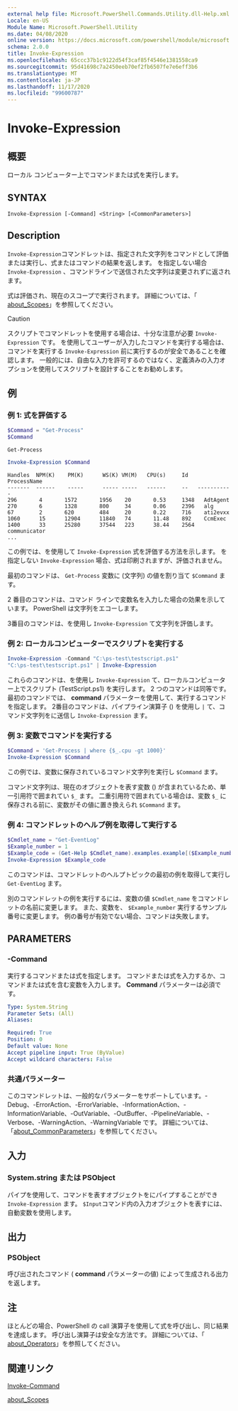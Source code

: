```yaml
---
external help file: Microsoft.PowerShell.Commands.Utility.dll-Help.xml
Locale: en-US
Module Name: Microsoft.PowerShell.Utility
ms.date: 04/08/2020
online version: https://docs.microsoft.com/powershell/module/microsoft.powershell.utility/invoke-expression?view=powershell-7.2&WT.mc_id=ps-gethelp
schema: 2.0.0
title: Invoke-Expression
ms.openlocfilehash: 65ccc37b1c9122d54f3caf85f4546e1381558ca9
ms.sourcegitcommit: 95d41698c7a2450eeb70ef2fb6507fe7e6eff3b6
ms.translationtype: MT
ms.contentlocale: ja-JP
ms.lasthandoff: 11/17/2020
ms.locfileid: "99600787"
---
```

# Invoke-Expression

## 概要
ローカル コンピューター上でコマンドまたは式を実行します。

## SYNTAX

```
Invoke-Expression [-Command] <String> [<CommonParameters>]
```

## Description

`Invoke-Expression`コマンドレットは、指定された文字列をコマンドとして評価または実行し、式またはコマンドの結果を返します。 を指定しない場合 `Invoke-Expression` 、コマンドラインで送信された文字列は変更されずに返されます。

式は評価され、現在のスコープで実行されます。 詳細については、「 [about_Scopes](../Microsoft.PowerShell.Core/About/about_Scopes.md)」を参照してください。

> [!CAUTION]
> スクリプトでコマンドレットを使用する場合は、十分な注意が必要 `Invoke-Expression` です。 を使用してユーザーが入力したコマンドを実行する場合は、コマンドを実行する `Invoke-Expression` 前に実行するのが安全であることを確認します。 一般的には、自由な入力を許可するのではなく、定義済みの入力オプションを使用してスクリプトを設計することをお勧めします。

## 例

### 例 1: 式を評価する

```powershell
$Command = "Get-Process"
$Command
```

```Output
Get-Process
```

```powershell
Invoke-Expression $Command
```

```Output
Handles  NPM(K)    PM(K)      WS(K) VM(M)   CPU(s)     Id   ProcessName
-------  ------    -----      ----- -----   ------     --   -----------
296       4       1572       1956    20       0.53     1348   AdtAgent
270       6       1328       800     34       0.06     2396   alg
67        2       620        484     20       0.22     716    ati2evxx
1060      15      12904      11840   74       11.48    892    CcmExec
1400      33      25280      37544   223      38.44    2564   communicator
...
```

この例では、を使用して `Invoke-Expression` 式を評価する方法を示します。 を指定しない `Invoke-Expression` 場合、式は印刷されますが、評価されません。

最初のコマンドは、 `Get-Process` 変数に (文字列) の値を割り当て `$Command` ます。

2 番目のコマンドは、コマンド ラインで変数名を入力した場合の効果を示しています。 PowerShell は文字列をエコーします。

3番目のコマンドは、を使用し `Invoke-Expression` て文字列を評価します。

### 例 2: ローカルコンピューターでスクリプトを実行する

```powershell
Invoke-Expression -Command "C:\ps-test\testscript.ps1"
"C:\ps-test\testscript.ps1" | Invoke-Expression
```

これらのコマンドは、を使用し `Invoke-Expression` て、ローカルコンピューター上でスクリプト (TestScript.ps1) を実行します。 2 つのコマンドは同等です。 最初のコマンドでは、 **command** パラメーターを使用して、実行するコマンドを指定します。
2番目のコマンドは、パイプライン演算子 () を使用し `|` て、コマンド文字列をに送信し `Invoke-Expression` ます。

### 例 3: 変数でコマンドを実行する

```powershell
$Command = 'Get-Process | where {$_.cpu -gt 1000}'
Invoke-Expression $Command
```

この例では、変数に保存されているコマンド文字列を実行し `$Command` ます。

コマンド文字列は、現在のオブジェクトを表す変数 () が含まれているため、単一引用符で囲まれてい `$_` ます。 二重引用符で囲まれている場合は、変数 `$_` に保存される前に、変数がその値に置き換えられ `$Command` ます。

### 例 4: コマンドレットのヘルプ例を取得して実行する

```powershell
$Cmdlet_name = "Get-EventLog"
$Example_number = 1
$Example_code = (Get-Help $Cmdlet_name).examples.example[($Example_number-1)].code
Invoke-Expression $Example_code
```

このコマンドは、コマンドレットのヘルプトピックの最初の例を取得して実行し `Get-EventLog` ます。

別のコマンドレットの例を実行するには、変数の値 `$Cmdlet_name` をコマンドレットの名前に変更します。 また、変数を、 `$Example_number` 実行するサンプル番号に変更します。 例の番号が有効でない場合、コマンドは失敗します。

## PARAMETERS

### -Command

実行するコマンドまたは式を指定します。 コマンドまたは式を入力するか、コマンドまたは式を含む変数を入力します。 **Command** パラメーターは必須です。

```yaml
Type: System.String
Parameter Sets: (All)
Aliases:

Required: True
Position: 0
Default value: None
Accept pipeline input: True (ByValue)
Accept wildcard characters: False
```

### 共通パラメーター

このコマンドレットは、一般的なパラメーターをサポートしています。-Debug、-ErrorAction、-ErrorVariable、-InformationAction、-InformationVariable、-OutVariable、-OutBuffer、-PipelineVariable、-Verbose、-WarningAction、-WarningVariable です。 詳細については、「[about_CommonParameters](../Microsoft.PowerShell.Core/About/about_CommonParameters.md)」を参照してください。

## 入力

### System.string または PSObject

パイプを使用して、コマンドを表すオブジェクトをにパイプすることができ `Invoke-Expression` ます。
`$Input`コマンド内の入力オブジェクトを表すには、自動変数を使用します。

## 出力

### PSObject

呼び出されたコマンド ( **command** パラメーターの値) によって生成される出力を返します。

## 注

ほとんどの場合、PowerShell の call 演算子を使用して式を呼び出し、同じ結果を達成します。
呼び出し演算子は安全な方法です。 詳細については、「 [about_Operators](../microsoft.powershell.core/about/about_operators.md#call-operator-)」を参照してください。

## 関連リンク

[Invoke-Command](../Microsoft.PowerShell.Core/Invoke-Command.md)

[about_Scopes](../Microsoft.PowerShell.Core/About/about_Scopes.md)

